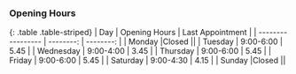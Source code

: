 ### Opening Hours

{: .table .table-striped}
| Day | Opening Hours | Last Appointment |
| ----------------- | --------: | --------: |
| Monday	        |Closed ||
| Tuesday	        | 9:00-6:00 | 5.45 |
| Wednesday	        | 9:00-4:00 | 3.45 |
| Thursday	        | 9:00-6:00 | 5.45 |
| Friday	        | 9:00-6:00 | 5.45 |
| Saturday	        | 9:00-4:30 | 4.15 |
| Sunday	        |Closed ||
